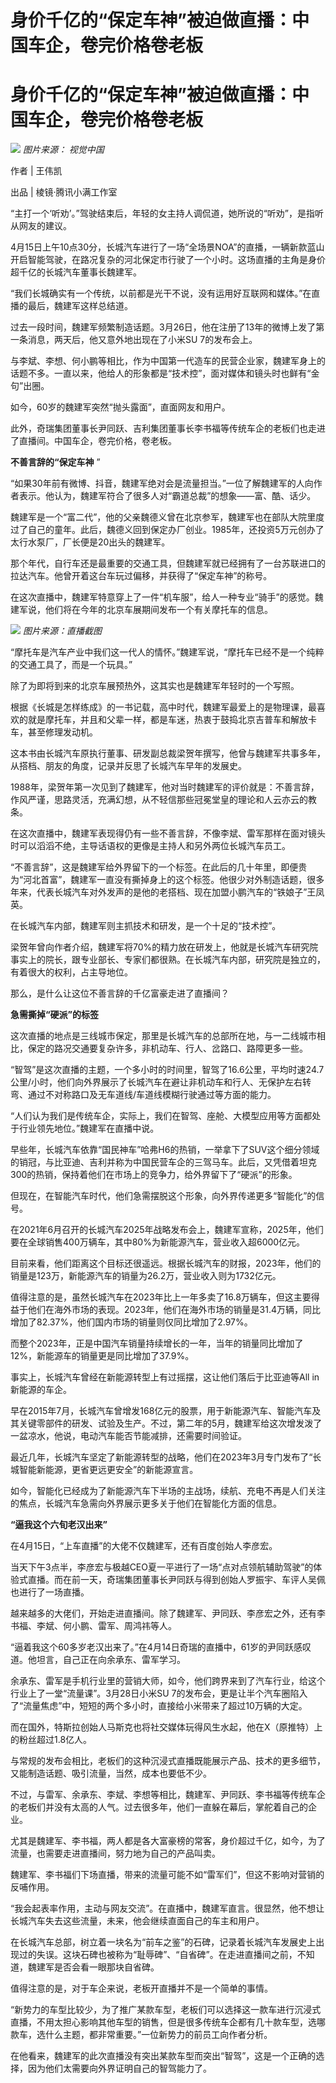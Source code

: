 # 身价千亿的“保定车神”被迫做直播：中国车企，卷完价格卷老板

# 身价千亿的“保定车神”被迫做直播：中国车企，卷完价格卷老板

![](https://inews.gtimg.com/news_bt/OmOTfCKP2aSWJg33-il4jDSkHq0wFZEWRiD_wcXsy_F_YAA/1000)
_图片来源： 视觉中国_

作者 | 王伟凯

出品 | 棱镜·腾讯小满工作室

“主打一个‘听劝’。”驾驶结束后，年轻的女主持人调侃道，她所说的“听劝”，是指听从网友的建议。

4月15日上午10点30分，长城汽车进行了一场“全场景NOA”的直播，一辆新款蓝山开启智能驾驶，在路况复杂的河北保定市行驶了一个小时。这场直播的主角是身价超千亿的长城汽车董事长魏建军。

“我们长城确实有一个传统，以前都是光干不说，没有运用好互联网和媒体。”在直播的最后，魏建军这样总结道。

过去一段时间，魏建军频繁制造话题。3月26日，他在注册了13年的微博上发了第一条消息，两天后，他又意外地出现在了小米SU 7的发布会上。

与李斌、李想、何小鹏等相比，作为中国第一代造车的民营企业家，魏建军身上的话题不多。一直以来，他给人的形象都是“技术控”，面对媒体和镜头时也鲜有“金句”出圈。

如今，60岁的魏建军突然“抛头露面”，直面网友和用户。

此外，奇瑞集团董事长尹同跃、吉利集团董事长李书福等传统车企的老板们也走进了直播间。中国车企，卷完价格，卷老板。

**不善言辞的“保定车神** ”

“如果30年前有微博、抖音，魏建军绝对会是流量担当。”一位了解魏建军的人向作者表示。他认为，魏建军符合了很多人对“霸道总裁”的想象——富、酷、话少。

魏建军是一个“富二代”，他的父亲魏德义曾在北京参军，魏建军也在部队大院里度过了自己的童年。此后，魏德义回到保定办厂创业。1985年，还投资5万元创办了太行水泵厂，厂长便是20出头的魏建军。

那个年代，自行车还是最重要的交通工具，但魏建军就已经拥有了一台苏联进口的拉达汽车。他曾开着这台车玩过偏移，并获得了“保定车神”的称号。

在这次直播中，魏建军特意穿上了一件“机车服”，给人一种专业“骑手”的感觉。魏建军说，他们将在今年的北京车展期间发布一个有关摩托车的信息。

![](https://inews.gtimg.com/news_bt/Ouif6yu6y0jnZV76CKfNC1pyFydUMYYw8DWHja3nsm0p4AA/1000)
_图片来源：直播截图_

“摩托车是汽车产业中我们这一代人的情怀。”魏建军说，“摩托车已经不是一个纯粹的交通工具了，而是一个玩具。”

除了为即将到来的北京车展预热外，这其实也是魏建军年轻时的一个写照。

根据《长城是怎样练成》的一书记载，高中时代，魏建军最爱上的是物理课，最喜欢的就是摩托车，并且和父辈一样，都是车迷，热衷于鼓捣北京吉普车和解放卡车，甚至修理发动机。

这本书由长城汽车原执行董事、研发副总裁梁贺年撰写，他曾与魏建军共事多年，从搭档、朋友的角度，记录并反思了长城汽车早年的发展史。

1988年，梁贺年第一次见到了魏建军，他对当时魏建军的评价就是：不善言辞，作风严谨，思路灵活，充满幻想，从不轻信那些冠冕堂皇的理论和人云亦云的教条。

在这次直播中，魏建军表现得仍有一些不善言辞，不像李斌、雷军那样在面对镜头时可以滔滔不绝，主导话语权的更像是主持人和另外两位长城汽车员工。

“不善言辞”，这是魏建军给外界留下的一个标签。在此后的几十年里，即便贵为“河北首富”，魏建军一直没有撕掉身上的这个标签。他很少对外制造话题，很多年来，代表长城汽车对外发声的是他的老搭档、现在加盟小鹏汽车的“铁娘子”王凤英。

在长城汽车内部，魏建军则主抓技术和研发，是一个十足的“技术控”。

梁贺年曾向作者介绍，魏建军将70%的精力放在研发上，他就是长城汽车研究院事实上的院长，跟专业部长、专家们都很熟。在长城汽车内部，研究院是独立的，有着很大的权利，占主导地位。

那么，是什么让这位不善言辞的千亿富豪走进了直播间？

**急需撕掉“硬派”的标签**

这次直播的地点是三线城市保定，那里是长城汽车的总部所在地，与一二线城市相比，保定的路况交通要复杂许多，非机动车、行人、岔路口、路障更多一些。

“智驾”是这次直播的主题，一个多小时的时间里，智驾了16.6公里，平均时速24.7公里/小时，他们向外界展示了长城汽车在避让非机动车和行人、无保护左右转弯、通过不对称路口及无车道线/车道线模糊行驶通过等方面的能力。

“人们认为我们是传统车企，实际上，我们在智驾、座舱、大模型应用等方面都处于行业领先地位。”魏建军在直播中说。

早些年，长城汽车依靠“国民神车”哈弗H6的热销，一举拿下了SUV这个细分领域的销冠，与比亚迪、吉利并称为中国民营车企的三驾马车。此后，又凭借着坦克300的热销，保持着他们在市场上的竞争力，给外界留下了“硬派”的形象。

但现在，在智能汽车时代，他们急需摆脱这个形象，向外界传递更多“智能化”的信号。

在2021年6月召开的长城汽车2025年战略发布会上，魏建军宣称，2025年，他们要在全球销售400万辆车，其中80%为新能源汽车，营业收入超6000亿元。

目前来看，他们距离这个目标还很遥远。根据长城汽车的财报，2023年，他们的销量是123万，新能源汽车的销量为26.2万，营业收入则为1732亿元。

值得注意的是，虽然长城汽车在2023年比上一年多卖了16.8万辆车，但这主要得益于他们在海外市场的表现。2023年，他们在海外市场的销量是31.4万辆，同比增加了82.37%，他们国内市场的销量则仅同比增加了2.97%。

而整个2023年，正是中国汽车销量持续增长的一年，当年的销量同比增加了12%，新能源车的销量更是同比增加了37.9%。

事实上，长城汽车曾经在新能源转型上有过摇摆，这让他们落后于比亚迪等All in新能源的车企。

早在2015年7月，长城汽车曾增发168亿元的股票，用于新能源汽车、智能汽车及其关键零部件的研发、试验及生产。不过，第二年的5月，魏建军给这次增发泼了一盆凉水，他说，电动汽车能否节能减排，还需要时间验证。

最近几年，长城汽车坚定了新能源转型的战略，他们在2023年3月专门发布了“长城智能新能源，更省更远更安全”的新能源宣言。

如今，智能化已经成为了新能源汽车下半场的主战场，续航、充电不再是人们关注的焦点，长城汽车急需向外界展示更多关于他们在智能化方面的信息。

**“逼我这个六旬老汉出来”**

在4月15日，“上车直播”的大佬不仅魏建军，还有百度创始人李彦宏。

当天下午3点半，李彦宏与极越CEO夏一平进行了一场“点对点领航辅助驾驶”的体验式直播。而在前一天，奇瑞集团董事长尹同跃与得到创始人罗振宇、车评人吴佩也进行了一场直播。

越来越多的大佬们，开始走进直播间。除了魏建军、尹同跃、李彦宏之外，还有李书福、李斌、何小鹏、雷军、周鸿祎等人。

“逼着我这个60多岁老汉出来了。”在4月14日奇瑞的直播中，61岁的尹同跃感叹道。他坦言，自己正在向余承东、雷军学习。

余承东、雷军是手机行业里的营销大师，如今，他们跨界来到了汽车行业，给这个行业上了一堂“流量课”。3月28日小米SU
7的发布会，更是让半个汽车圈陷入了“流量焦虑”中，短短的两个多小时，直接给小米带来了超过10万辆的大定。

而在国外，特斯拉创始人马斯克也将社交媒体玩得风生水起，他在X（原推特）上的粉丝超过1.8亿人。

与常规的发布会相比，老板们的这种沉浸式直播既能展示产品、技术的更多细节，又能制造话题、吸引流量，当然，成本也要低不少。

不过，与雷军、余承东、李斌、李想等相比，魏建军、尹同跃、李书福等传统车企的老板们并没有太高的人气。过去很多年，他们一直躲在幕后，掌舵着自己的企业。

尤其是魏建军、李书福，两人都是各大富豪榜的常客，身价超过千亿，如今，为了流量，也需要走进直播间，努力地为自己的产品叫卖。

魏建军、李书福们下场直播，带来的流量可能不如“雷军们”，但这不影响对营销的反哺作用。

“我会起表率作用，主动与网友交流”。在直播中，魏建军直言。很显然，他不想让长城汽车失去这些流量，未来，他会继续直面自己的车主和用户。

在长城汽车总部，树立着一块名为“前车之鉴”的石碑，记录着长城汽车发展史上出现过的失误。这块石碑也被称为“耻辱碑”、“自省碑”。在走进直播间之前，不知道，魏建军是否会看一眼那块自省碑。

值得注意的是，对于车企来说，老板开直播并不是一个简单的事情。

“新势力的车型比较少，为了推广某款车型，老板们可以选择这一款车进行沉浸式直播，不用太担心影响其他车型的销售，但是很多传统车企都有几十款车型，选哪款车，选什么主题，都非常重要。”一位新势力的前员工向作者分析。

在他看来，魏建军的此次直播没有突出某款车型而突出“智驾”，这是一个正确的选择，因为他们太需要向外界证明自己的智驾能力了。

